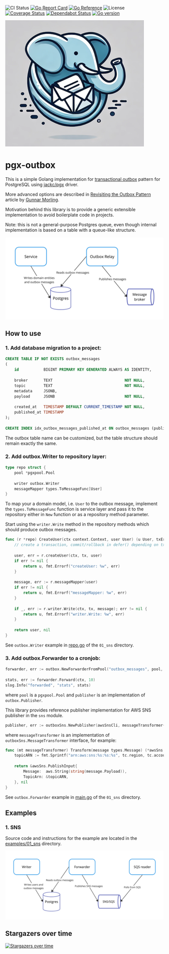 ![CI Status](https://github.com/nikolayk812/pgx-outbox/actions/workflows/go.yml/badge.svg)
[![Go Report Card](https://goreportcard.com/badge/github.com/nikolayk812/pgx-outbox)](https://goreportcard.com/report/github.com/nikolayk812/pgx-outbox)
[![Go Reference](https://pkg.go.dev/badge/github.com/nikolayk812/pgx-outbox.svg)](https://pkg.go.dev/github.com/nikolayk812/pgx-outbox)
![License](https://img.shields.io/badge/license-MIT-blue.svg)
[![Coverage Status](https://coveralls.io/repos/github/nikolayk812/pgx-outbox/badge.svg)](https://coveralls.io/github/nikolayk812/pgx-outbox)
[![Dependabot Status](https://img.shields.io/badge/dependencies-up%20to%20date-brightgreen.svg)](https://github.com/nikolayk812/pgx-outbox/network/updates)
[![Go version](https://img.shields.io/badge/Go-≥1.23-blue)](https://go.dev/)

![Project Logo](./internal/logo.png)

# pgx-outbox

This is a simple Golang implementation for [transactional outbox](https://microservices.io/patterns/data/transactional-outbox.html) pattern for PostgreSQL using [jackc/pgx](https://github.com/jackc/pgx) driver.

More advanced options are described in [Revisiting the Outbox Pattern](https://www.decodable.co/blog/revisiting-the-outbox-pattern) article by [Gunnar Morling](https://github.com/gunnarmorling).

Motivation behind this library is to provide a generic extensible implementation to avoid boilerplate code in projects.

Note: this is not a general-purpose Postgres queue, even though internal implementation is based on a table with a queue-like structure.

![Diagram](./internal/diagram.jpg)

## How to use

### 1. Add database migration to a project:

```sql
CREATE TABLE IF NOT EXISTS outbox_messages
(
    id           BIGINT PRIMARY KEY GENERATED ALWAYS AS IDENTITY,

    broker       TEXT                                NOT NULL,
    topic        TEXT                                NOT NULL,
    metadata     JSONB,
    payload      JSONB                               NOT NULL,

    created_at   TIMESTAMP DEFAULT CURRENT_TIMESTAMP NOT NULL,
    published_at TIMESTAMP
);

CREATE INDEX idx_outbox_messages_published_at ON outbox_messages (published_at);
```

The outbox table name can be customized, but the table structure should remain exactly the same.

### 2. Add outbox.Writer to repository layer:

```go
type repo struct {
	pool *pgxpool.Pool
	
	writer outbox.Writer
	messageMapper types.ToMessageFunc[User]
}
```

To map your a domain model, i.e. `User` to the outbox message, implement the `types.ToMessageFunc` function is service layer and pass it to the repository either in `New` function or as a repository method parameter.

Start using the `writer.Write` method in the repository methods which should produce outbox messages.

```go
func (r *repo) CreateUser(ctx context.Context, user User) (u User, txErr error) {
	// create a transaction, commit/rollback in defer() depending on txErr

	user, err = r.createUser(ctx, tx, user)
	if err != nil {
		return u, fmt.Errorf("createUser: %w", err)
	}

	message, err := r.messageMapper(user)
	if err != nil {
		return u, fmt.Errorf("messageMapper: %w", err)
	}

	if _, err := r.writer.Write(ctx, tx, message); err != nil {
		return u, fmt.Errorf("writer.Write: %w", err)
	}

	return user, nil
}
```

See `outbox.Writer` example in [repo.go](./examples/01_sns/writer/repo.go) of the `01_sns` directory.


### 3. Add outbox.Forwarder to a cronjob:

```go
forwarder, err := outbox.NewForwarderFromPool("outbox_messages", pool, publisher)

stats, err := forwarder.Forward(ctx, 10)
slog.Info("forwarded", "stats", stats)
```

where `pool` is a `pgxpool.Pool` and `publisher` is an implementation of `outbox.Publisher`.

This library provides reference publisher implementation for AWS SNS publisher in the `sns` module.

```go
publisher, err := outboxSns.NewPublisher(awsSnsCli, messageTransformer{})
```

where `messageTransformer` is an implementation of `outboxSns.MessageTransformer` interface, for example:

```go
func (mt messageTransformer) Transform(message types.Message) (*awsSns.PublishInput, error) {
	topicARN := fmt.Sprintf("arn:aws:sns:%s:%s:%s", tc.region, tc.accountID, message.Topic)

	return &awsSns.PublishInput{
		Message:  aws.String(string(message.Payload)),
		TopicArn: &topicARN,
	}, nil
}
```

See `outbox.Forwarder` example in [main.go](./examples/01_sns/forwarder/main.go) of the `01_sns` directory.


## Examples

### 1. SNS

Source code and instructions for the example are located in the [examples/01_sns](examples/01_sns/README.md) directory.

![Example 1 diagram](./examples/01_sns/diagram.jpg)


## Stargazers over time

[![Stargazers over time](https://starchart.cc/nikolayk812/pgx-outbox.svg?variant=adaptive)](https://starchart.cc/nikolayk812/pgx-outbox)